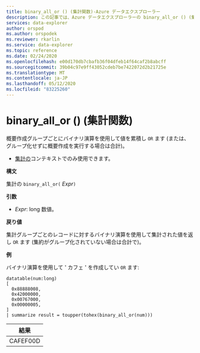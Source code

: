 ```yaml
---
title: binary_all_or () (集計関数)-Azure データエクスプローラー
description: この記事では、Azure データエクスプローラーの binary_all_or () (集計関数) について説明します。
services: data-explorer
author: orspod
ms.author: orspodek
ms.reviewer: rkarlin
ms.service: data-explorer
ms.topic: reference
ms.date: 02/24/2020
ms.openlocfilehash: e00d170db7cbafb36f04dfeb14f64caf2b8abcff
ms.sourcegitcommit: 39b04c97e9ff43052cdeb7be7422072d2b21725e
ms.translationtype: MT
ms.contentlocale: ja-JP
ms.lasthandoff: 05/12/2020
ms.locfileid: "83225260"
---
```

# <a name="binary_all_or-aggregation-function"></a>binary_all_or () (集計関数)

概要作成グループごとにバイナリ演算を使用して値を累積し `OR` ます (または、グループ化せずに概要作成を実行する場合は合計)。

* [集計の](summarizeoperator.md)コンテキストでのみ使用できます。

**構文**

集計の `binary_all_or(` *Expr*`)`

**引数**

* *Expr*: long 数値。

**戻り値**

集計グループごとのレコードに対するバイナリ演算を使用して集計された値を返し `OR` ます (集約がグループ化されていない場合は合計で)。

**例**

バイナリ演算を使用して ' カフェ ' を作成してい `OR` ます:

<!-- csl: https://help.kusto.windows.net/Samples -->
```kusto
datatable(num:long)
[
  0x88888008,
  0x42000000,
  0x00767000,
  0x00000005, 
]
| summarize result = toupper(tohex(binary_all_or(num)))
```

|結果|
|---|
|CAFEF00D|
